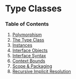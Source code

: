 <h1>Type Classes</h1>

<h3>Table of Contents</h3>

  1. [Polymorphism](lesson2_1_polymorphism.md)
  2. [The Type Class](lesson2_2_classes.md)
  3. [Instances](lesson2_3_instances.md)
  4. [Interface Objects](lesson2_4_1_interface_objects.md)
  5. [Interface Syntax](lesson2_4_2_interface_syntax.md)
  6. [Context Bounds](lesson2_5_context_bounds.md)
  7. [Scope & Packaging](lesson2_6_implicit_scope_packaging.md)
  8. [Recursive Implicit Resolution](lesson2_7_recursive_implicit_resolution.md)